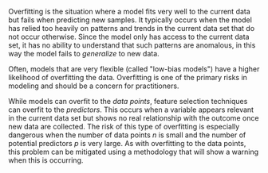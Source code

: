 Overfitting is the situation where a model fits very well to the current data but fails when predicting new samples. It typically occurs when the model has relied too heavily on patterns and trends in the current data set that do not occur otherwise. Since the model only has access to the current data set, it has no ability to understand that such patterns are anomalous, in this way the model fails to *generalize* to new data.

Often, models that are very flexible (called "low-bias models") have a higher likelihood of overfitting the data. Overfitting is one of the primary risks in modeling and should be a concern for practitioners.

While models can overfit to the *data points*, feature selection techniques can overfit to the *predictors*. This occurs when a variable appears relevant in the current data set but shows no real relationship with the outcome once new data are collected. The risk of this type of overfitting is especially dangerous when the number of data points $n$ is small and the number of potential predictors $p$ is very large. As with overfitting to the data points, this problem can be mitigated using a methodology that will show a warning when this is occurring.